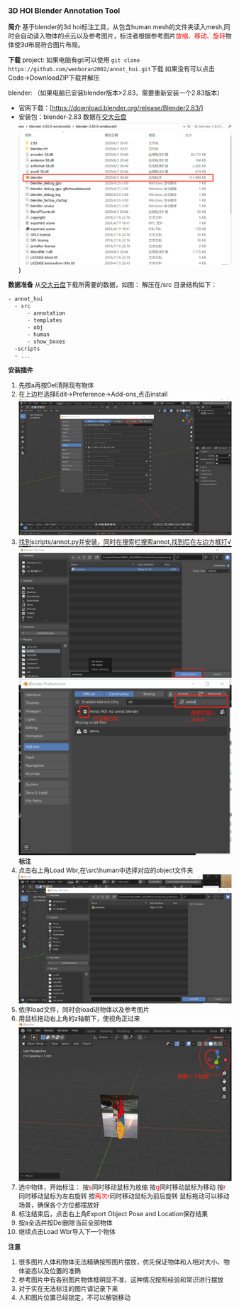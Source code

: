 ### 3D HOI Blender Annotation Tool
**简介**
基于blender的3d hoi标注工具，从包含human mesh的文件夹读入mesh,同时会自动读入物体的点云以及参考图片，标注者根据参考图片<font color=red>放缩、移动、旋转</font>物体使3d布局符合图片布局。



**下载** 
project:
如果电脑有gti可以使用
`git clone https://github.com/wenboran2002/annot_hoi.git`下载
如果没有可以点击Code->DownloadZIP下载并解压

blender:
（如果电脑已安装blender版本>2.83，需要重新安装一个2.83版本）
* 官网下载：[https://download.blender.org/release/Blender2.83/]
* 安装包：blender-2.83 数据在[交大云盘](https://jbox.sjtu.edu.cn/l/V1Tlmx)
  ![install](https://github.com/wenboran2002/annot_hoi/blob/main/imgs/install.png))
  
**数据准备**
从[交大云盘](https://jbox.sjtu.edu.cn/l/V1Tlmx)下载所需要的数据，如图：
解压在/src
目录结构如下：
```
- annot_hoi
  - src
      - annotation
      - templates
      - obj
      - human
      - show_boxes
  -scripts
  - ...
```

**安装插件**
1. 先按a再按Del清除现有物体
2. 在上边栏选择Edit->Preference->Add-ons,点击install <summary>![step1](https://github.com/wenboran2002/annot_hoi/blob/main/imgs/step3.png)</summary>
3. 找到scripts/annot.py并安装，同时在搜索栏搜索annot,找到后在左边方框打√  ![step1](https://github.com/wenboran2002/annot_hoi/blob/main/imgs/step4.png)
![step1](https://github.com/wenboran2002/annot_hoi/blob/main/imgs/step8.png)
**标注**
1. 点击右上角Load Wbr,在\src\human中选择对应的object文件夹![step1](https://github.com/wenboran2002/annot_hoi/blob/main/imgs/step6.png)
2. 依序load文件，同时会load进物体以及参考图片
3. 用鼠标拖动右上角的z轴朝下，使视角正过来![step1](https://github.com/wenboran2002/annot_hoi/blob/main/imgs/step7.png)
4. 选中物体，开始标注：
   按<font color=red>s</font>同时移动鼠标为放缩
   按<font color=red>g</font>同时移动鼠标为移动
   按<font color=red>r</font>同时移动鼠标为左右旋转
   按<font color=red>两次r</font>同时移动鼠标为前后旋转
   鼠标拖动可以移动场景，确保各个方位都摆放好
5. 标注结束后，点击右上角Export Object Pose and Location保存结果
6. 按a全选并按Del删除当前全部物体
7. 继续点击Load Wbr导入下一个物体

**注意**
1. 很多图片人体和物体无法精确按照图片摆放，优先保证物体和人相对大小、物体姿态以及位置的准确
2. 参考图片中有各别图片物体框明显不准，这种情况按照经验和常识进行摆放
3. 对于实在无法标注的图片请记录下来
4. 人和图片位置已经锁定，不可以解锁移动
